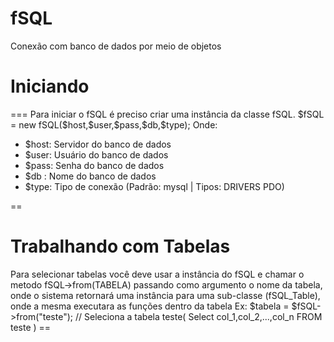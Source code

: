 fSQL
====

Conexão com banco de dados por meio de objetos

<h1>Iniciando</h1>
===
Para iniciar o fSQL é preciso criar uma instância da classe fSQL.
$fSQL = new fSQL($host,$user,$pass,$db,$type);
Onde:
<ul>
 <li>$host: Servidor do banco de dados</li>
 <li>$user: Usuário do banco de dados</li>
 <li>$pass: Senha do banco de dados</li>
 <li>$db : Nome do banco de dados</li>
 <li>$type: Tipo de conexão (Padrão: mysql | Tipos: DRIVERS PDO)</li>
</ul>
==
<h1>Trabalhando com Tabelas</h1>
Para selecionar tabelas você deve usar a instância do fSQL e chamar o metodo fSQL->from(TABELA) passando como argumento
o nome da tabela, onde o sistema retornará uma instância para uma sub-classe (fSQL_Table), onde a mesma executara as 
funções dentro da tabela
Ex:
  $tabela = $fSQL->from("teste"); // Seleciona a tabela teste( Select col_1,col_2,...,col_n FROM teste )
== 
